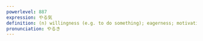 ```yaml
---
powerlevel: 887
expression: やる気
definition: (n) willingness (e.g. to do something); eagerness; motivation; inspiration; determination; high aspirations
pronunciation: やるき
---
```

